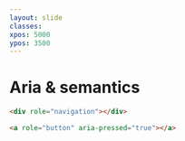 ```yaml
---
layout: slide
classes:
xpos: 5000
ypos: 3500
---
```


# Aria & semantics

```html
<div role="navigation"></div>
```

```html
<a role="button" aria-pressed="true"></a>
```
